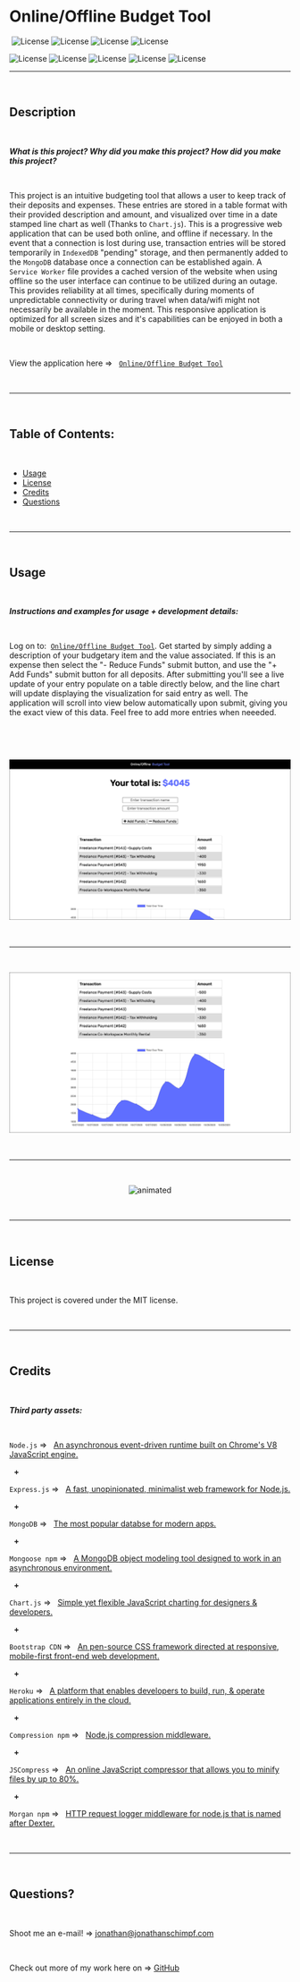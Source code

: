 # Online/Offline Budget Tool
‎
‎‎![License](https://img.shields.io/static/v1?label=License&message=MIT&color=brightgreen) 
![License](https://img.shields.io/static/v1?label=Language&message=JavaScript&color=yellow)
![License](https://img.shields.io/static/v1?label=Language&message=Chart.js&color=red) 
![License](https://img.shields.io/static/v1?label=Language&message=Node.js&color=green)


![License](https://img.shields.io/static/v1?label=Language&message=MongoDB&color=blueviolet)
![License](https://img.shields.io/static/v1?label=Language&message=Mongoose&color=blue)
![License](https://img.shields.io/static/v1?label=Language&message=Express.js&color=yellowgreen)    ![License](https://img.shields.io/static/v1?label=Language&message=HTML5&color=orange) ![License](https://img.shields.io/static/v1?label=Language&message=CSS3&color=blue) 
  

  ---
  
  <p>&nbsp;<p>
    

## Description 

<p>&nbsp;<p>

<strong><em>What is this project? Why did you make this project? How did you make this project?</strong></em>

<p>&nbsp;<p>

This project is an intuitive budgeting tool that allows a user to keep track of their deposits and expenses. These entries are stored in a table format with their provided description and amount, and visualized over time in a date stamped line chart as well (Thanks to `Chart.js`). This is a progressive web application that can be used both online, and offline if necessary. In the event that a connection is lost during use, transaction entries will be stored temporarily in `IndexedDB` "pending" storage, and then permanently added to the `MongoDB` database once a connection can be established again. A `Service Worker` file provides a cached version of the website when using offline so the user interface can continue to be utilized during an outage. This provides reliability at all times, specifically during moments of unpredictable connectivity or during travel when data/wifi might not necessarily be available in the moment. This responsive application is optimized for all screen sizes and it's capabilities can be enjoyed in both a mobile or desktop setting.

<p>&nbsp;<p>


View the application here =>‏‏‎ ‎‏‏‎ ‎‏‏‎ ‎‏‏[`Online/Offline Budget Tool`](https://onlineoffline-budget-app.herokuapp.com/)


<p>&nbsp;<p>


---

<p>&nbsp;<p>


## Table of Contents: 

<p>&nbsp;<p>

* [Usage](#usage)
* [License](#license)
* [Credits](#credits)
* [Questions](#questions)

<p>&nbsp;<p>

---


<p>&nbsp;<p>


## Usage


<p>&nbsp;<p>


<strong><em>Instructions and examples for usage + development details:</strong></em>

<p>&nbsp;<p>


Log on to:‏‏‎ ‎‏‏‎ ‎‎‏‏[`Online/Offline Budget Tool`](https://onlineoffline-budget-app.herokuapp.com/). Get started by simply adding a description of your budgetary item and the value associated. If this is an expense then select the "- Reduce Funds" submit button, and use the "+ Add Funds" submit button for all deposits. After submitting you'll see a live update of your entry populate on a table directly below, and the line chart will update displaying the visualization for said entry as well. The application will scroll into view below automatically upon submit, giving you the exact view of this data. Feel free to add more entries when neeeded. 

<p>&nbsp;<p>



<p>&nbsp;<p>


[![IMAGE](public/assets/images/screengrab.jpg)](https://onlineoffline-budget-app.herokuapp.com/) 


<p>&nbsp;<p>


--- 


<p>&nbsp;<p>



[![IMAGE](public/assets/images/screengrab_2.jpg)](https://onlineoffline-budget-app.herokuapp.com/) 


<p>&nbsp;<p>
 


---

<p>&nbsp;</p>

<p align= "center"><img src="public/assets/images/Online_Offline_Budget_Tool_Final.gif" alt="animated" href="https://onlineoffline-budget-app.herokuapp.com/" /></p>

<p>&nbsp;</p>  


---



<p>&nbsp;<p>


## License


<p>&nbsp;<p>


This project is covered under the MIT license. 


<p>&nbsp;<p>


---


<p>&nbsp;<p>


## Credits


<p>&nbsp;<p>


<strong><em>Third party assets:</strong></em>


<p>&nbsp;<p>

`Node.js` =>‏‏‎ ‎ ‏‏‎ ‎[An asynchronous event-driven runtime built on Chrome's V8 JavaScript engine.](https://nodejs.org/en/)


<p>&nbsp;‏‏‎‏‏‎ ‎<strong>+</strong></p>


`Express.js` =>‏‏‎ ‎ ‏‏‎ ‎[A fast, unopinionated, minimalist web framework for Node.js.](https://expressjs.com/)


<p>&nbsp;‏‏‎‏‏‎ ‎<strong>+</strong></p>



`MongoDB` =>‏‏‎ ‎ ‏‏‎ ‎[The most popular databse for modern apps.](https://www.mongodb.com/)


<p>&nbsp;‏‏‎‏‏‎ ‎<strong>+</strong></p>


`Mongoose npm` =>‏‏‎ ‎ ‏‏‎ ‎[A MongoDB object modeling tool designed to work in an asynchronous environment. ](https://www.npmjs.com/package/mongoose)


<p>&nbsp;‏‏‎‏‏‎ ‎<strong>+</strong></p>


`Chart.js` =>‏‏‎ ‎ ‏‏‎ ‎[Simple yet flexible JavaScript charting for designers & developers.](https://www.chartjs.org/)



<p>&nbsp;‏‏‎‏‏‎ ‎<strong>+</strong></p>


`Bootstrap CDN` =>‏‏‎ ‎ ‏‏‎ ‎[An pen-source CSS framework directed at responsive, mobile-first front-end web development.](https://getbootstrap.com/)



<p>&nbsp;‏‏‎‏‏‎ ‎<strong>+</strong></p>



`Heroku` =>‏‏‎ ‎ ‏‏‎ ‎[A platform that enables developers to build, run, & operate applications entirely in the cloud.](https://www.heroku.com)



<p>&nbsp;‏‏‎‏‏‎ ‎<strong>+</strong></p>


`Compression npm` =>‏‏‎ ‎ ‏‏‎ ‎[Node.js compression middleware.](https://www.npmjs.com/package/compression)



<p>&nbsp;‏‏‎‏‏‎ ‎<strong>+</strong></p>


`JSCompress` =>‏‏‎ ‎ ‏‏‎ ‎[An online JavaScript compressor that allows you to minify files by up to 80%.](https://jscompress.com/)


<p>&nbsp;‏‏‎‏‏‎ ‎<strong>+</strong></p>


`Morgan npm` =>‏‏‎ ‎ ‏‏‎ ‎[HTTP request logger middleware for node.js that is named after Dexter.](https://www.npmjs.com/package/morgan)

<p>&nbsp;<p>

---


<p>&nbsp;<p>


## Questions?


<p>&nbsp;<p>


Shoot me an e-mail! => jonathan@jonathanschimpf.com

<p>&nbsp;<p>


Check out more of my work here on =>
[GitHub](http://github.com/jonathanschimpf)

<p>&nbsp;<p>





